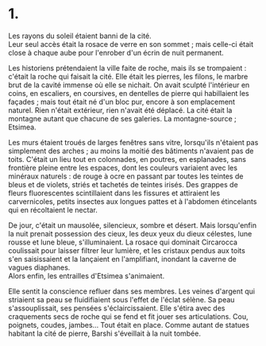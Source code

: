 # 1.

Les rayons du soleil étaient banni de la cité.\
Leur seul accès était la rosace de verre en son sommet ; mais celle-ci était close à chaque aube pour l'enrober d'un écrin de nuit permanent.

Les historiens prétendaient la ville faite de roche, mais ils se trompaient : c'était la roche qui faisait la cité. Elle était les pierres, les filons, le marbre brut de la cavité immense où elle se nichait. On avait sculpté l'intérieur en coins, en escaliers, en coursives, en dentelles de pierre qui habillaient les façades ; mais tout était né d'un bloc pur, encore à son emplacement naturel. Rien n'était extérieur, rien n'avait été déplacé. La cité était la montagne autant que chacune de ses galeries. La montagne-source ; Etsimea.

Les murs étaient troués de larges fenêtres sans vitre, lorsqu'ils n'étaient pas simplement des arches ; au moins la moitié des bâtiments n'avaient pas de toits. C'était un lieu tout en colonnades, en poutres, en esplanades, sans frontière pleine entre les espaces, dont les couleurs variaient avec les minéraux naturels : de rouge à ocre en passant par toutes les teintes de bleus et de violets, striés et tachetés de teintes irisés. Des grappes de fleurs fluorescentes scintillaient dans les fissures et attiraient les carvernicoles, petits insectes aux longues pattes et à l'abdomen étincelants qui en récoltaient le nectar.&#x20;

De jour, c'était un mausolée, silencieux, sombre et désert. Mais lorsqu'enfin la nuit prenait possession des cieux, les deux yeux du dieux célestes, lune rousse et lune bleue, s'illuminaient. La rosace qui dominait Circarocca coulissait pour laisser filtrer leur lumière, et les cristaux pendus aux toits s'en saisissaient et la lançaient en l'amplifiant, inondant la caverne de vagues diaphanes. \
Alors enfin, les entrailles d'Etsimea s'animaient.

Elle sentit la conscience refluer dans ses membres. Les veines d'argent qui striaient sa peau se fluidifiaient sous l'effet de l'éclat sélène. Sa peau s'assouplissait, ses pensées s'éclaircissaient. Elle s'étira avec des craquements secs de roche qui se fend et fit jouer ses articulations. Cou, poignets, coudes, jambes... Tout était en place. Comme autant de statues habitant la cité de pierre, Barshi s'éveillait à la nuit tombée.
